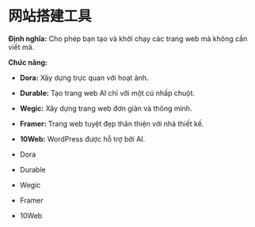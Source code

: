 # 网站搭建工具

**Định nghĩa:** Cho phép bạn tạo và khởi chạy các trang web mà không cần viết mã.

**Chức năng:**
- **Dora:** Xây dựng trực quan với hoạt ảnh.
- **Durable:** Tạo trang web AI chỉ với một cú nhấp chuột.
- **Wegic:** Xây dựng trang web đơn giản và thông minh.
- **Framer:** Trang web tuyệt đẹp thân thiện với nhà thiết kế.
- **10Web:** WordPress được hỗ trợ bởi AI.

- Dora
- Durable
- Wegic
- Framer
- 10Web 